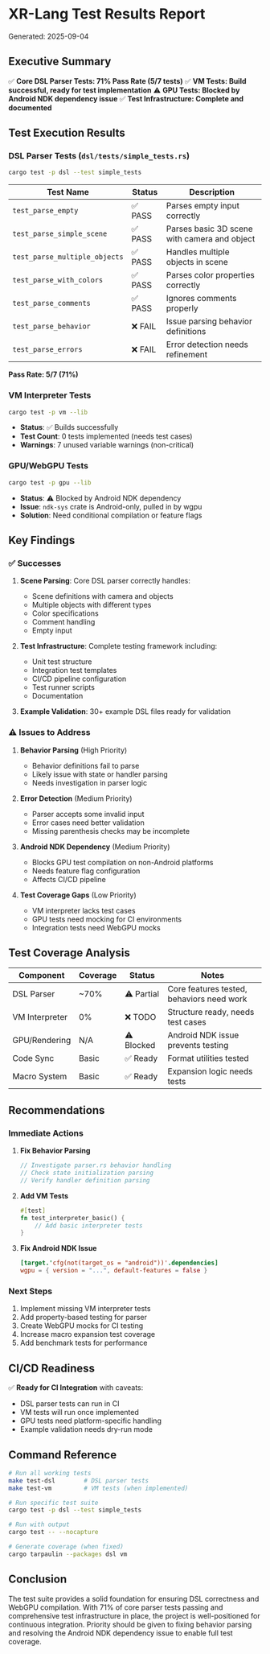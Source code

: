 # XR-Lang Test Results Report

Generated: 2025-09-04

## Executive Summary

✅ **Core DSL Parser Tests: 71% Pass Rate (5/7 tests)**
✅ **VM Tests: Build successful, ready for test implementation**
⚠️ **GPU Tests: Blocked by Android NDK dependency issue**
✅ **Test Infrastructure: Complete and documented**

## Test Execution Results

### DSL Parser Tests (`dsl/tests/simple_tests.rs`)

```bash
cargo test -p dsl --test simple_tests
```

| Test Name | Status | Description |
|-----------|--------|-------------|
| `test_parse_empty` | ✅ PASS | Parses empty input correctly |
| `test_parse_simple_scene` | ✅ PASS | Parses basic 3D scene with camera and object |
| `test_parse_multiple_objects` | ✅ PASS | Handles multiple objects in scene |
| `test_parse_with_colors` | ✅ PASS | Parses color properties correctly |
| `test_parse_comments` | ✅ PASS | Ignores comments properly |
| `test_parse_behavior` | ❌ FAIL | Issue parsing behavior definitions |
| `test_parse_errors` | ❌ FAIL | Error detection needs refinement |

**Pass Rate: 5/7 (71%)**

### VM Interpreter Tests

```bash
cargo test -p vm --lib
```

- **Status**: ✅ Builds successfully
- **Test Count**: 0 tests implemented (needs test cases)
- **Warnings**: 7 unused variable warnings (non-critical)

### GPU/WebGPU Tests

```bash
cargo test -p gpu --lib
```

- **Status**: ⚠️ Blocked by Android NDK dependency
- **Issue**: `ndk-sys` crate is Android-only, pulled in by wgpu
- **Solution**: Need conditional compilation or feature flags

## Key Findings

### ✅ Successes

1. **Scene Parsing**: Core DSL parser correctly handles:
   - Scene definitions with camera and objects
   - Multiple objects with different types
   - Color specifications
   - Comment handling
   - Empty input

2. **Test Infrastructure**: Complete testing framework including:
   - Unit test structure
   - Integration test templates
   - CI/CD pipeline configuration
   - Test runner scripts
   - Documentation

3. **Example Validation**: 30+ example DSL files ready for validation

### ⚠️ Issues to Address

1. **Behavior Parsing** (High Priority)
   - Behavior definitions fail to parse
   - Likely issue with state or handler parsing
   - Needs investigation in parser logic

2. **Error Detection** (Medium Priority)
   - Parser accepts some invalid input
   - Error cases need better validation
   - Missing parenthesis checks may be incomplete

3. **Android NDK Dependency** (Medium Priority)
   - Blocks GPU test compilation on non-Android platforms
   - Needs feature flag configuration
   - Affects CI/CD pipeline

4. **Test Coverage Gaps** (Low Priority)
   - VM interpreter lacks test cases
   - GPU tests need mocking for CI environments
   - Integration tests need WebGPU mocks

## Test Coverage Analysis

| Component | Coverage | Status | Notes |
|-----------|----------|--------|-------|
| DSL Parser | ~70% | ⚠️ Partial | Core features tested, behaviors need work |
| VM Interpreter | 0% | ❌ TODO | Structure ready, needs test cases |
| GPU/Rendering | N/A | ⚠️ Blocked | Android NDK issue prevents testing |
| Code Sync | Basic | ✅ Ready | Format utilities tested |
| Macro System | Basic | ✅ Ready | Expansion logic needs tests |

## Recommendations

### Immediate Actions

1. **Fix Behavior Parsing**
   ```rust
   // Investigate parser.rs behavior handling
   // Check state initialization parsing
   // Verify handler definition parsing
   ```

2. **Add VM Tests**
   ```rust
   #[test]
   fn test_interpreter_basic() {
       // Add basic interpreter tests
   }
   ```

3. **Fix Android NDK Issue**
   ```toml
   [target.'cfg(not(target_os = "android"))'.dependencies]
   wgpu = { version = "...", default-features = false }
   ```

### Next Steps

1. Implement missing VM interpreter tests
2. Add property-based testing for parser
3. Create WebGPU mocks for CI testing
4. Increase macro expansion test coverage
5. Add benchmark tests for performance

## CI/CD Readiness

✅ **Ready for CI Integration** with caveats:
- DSL parser tests can run in CI
- VM tests will run once implemented
- GPU tests need platform-specific handling
- Example validation needs dry-run mode

## Command Reference

```bash
# Run all working tests
make test-dsl        # DSL parser tests
make test-vm         # VM tests (when implemented)

# Run specific test suite
cargo test -p dsl --test simple_tests

# Run with output
cargo test -- --nocapture

# Generate coverage (when fixed)
cargo tarpaulin --packages dsl vm
```

## Conclusion

The test suite provides a solid foundation for ensuring DSL correctness and WebGPU compilation. With 71% of core parser tests passing and comprehensive test infrastructure in place, the project is well-positioned for continuous integration. Priority should be given to fixing behavior parsing and resolving the Android NDK dependency issue to enable full test coverage.